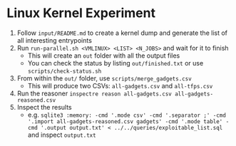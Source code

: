 # Linux Kernel Experiment

1. Follow `input/README.md` to create a kernel dump and generate the
   list of all interesting entrypoints
2. Run `run-parallel.sh <VMLINUX> <LIST> <N_JOBS>` and wait for it to finish
   - This will create an `out` folder with all the output files
   - You can check the status by listing `out/finished.txt` or use `scripts/check-status.sh`
3. From within the `out/` folder, use `scripts/merge_gadgets.csv`
   - This will produce two CSVs: `all-gadgets.csv` and `all-tfps.csv`
4. Run the reasoner `inspectre reason all-gadgets.csv all-gadgets-reasoned.csv`
5. Inspect the results
   - e.g. `sqlite3 :memory: -cmd '.mode csv' -cmd '.separator ;' -cmd '.import all-gadgets-reasoned.csv gadgets' -cmd '.mode table' -cmd '.output output.txt' < ../../queries/exploitable_list.sql` and inspect `output.txt`
